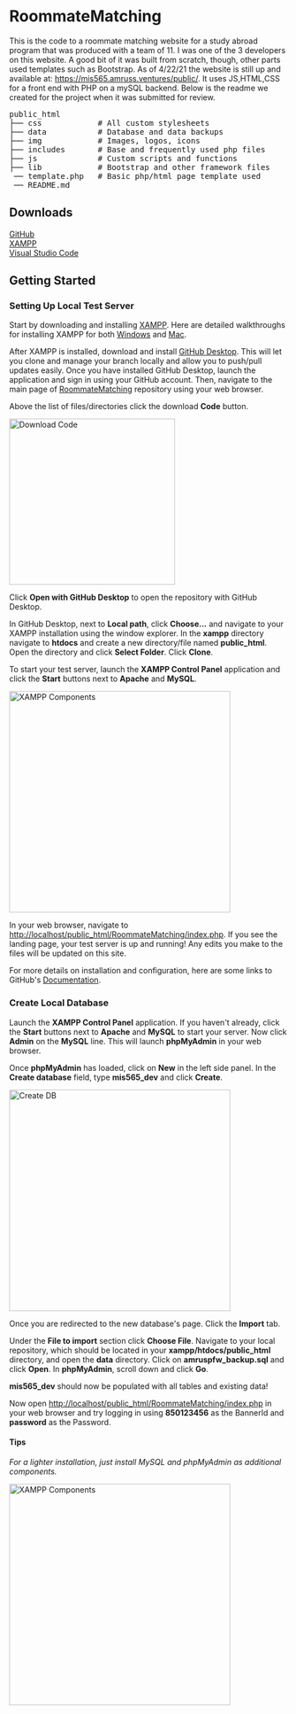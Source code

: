 # RoommateMatching

This is the code to a roommate matching website for a study abroad program that was produced with a team of 11. 
I was one of the 3 developers on this website. A good bit of it was built from scratch, though, other parts used templates such as Bootstrap. 
As of 4/22/21 the website is still up and available at: https://mis565.amruss.ventures/public/. It uses JS,HTML,CSS for a front end with PHP
on a mySQL backend. Below is the readme we created for the project when it was submitted for review.



<pre>public_html
├── css            # All custom stylesheets
├── data           # Database and data backups
├── img            # Images, logos, icons    
├── includes       # Base and frequently used php files  
├── js             # Custom scripts and functions  
├── lib            # Bootstrap and other framework files  
 ── template.php   # Basic php/html page template used
 ── README.md
</pre>
## Downloads
[GitHub](https://desktop.github.com/)  
[XAMPP](https://www.apachefriends.org/download.html)  
[Visual Studio Code](https://code.visualstudio.com)

## Getting Started

### Setting Up Local Test Server
Start by downloading and installing [XAMPP](https://www.apachefriends.org/download.html). Here are detailed walkthroughs for installing XAMPP for both [Windows](https://www.ionos.com/digitalguide/server/tools/xampp-tutorial-create-your-own-local-test-server/) and [Mac](https://www.webucator.com/how-to/how-install-start-test-xampp-on-mac-osx.cfm).  
  
After XAMPP is installed, download and install [GitHub Desktop](https://desktop.github.com/). This will let you clone and manage your branch locally and allow you to push/pull updates easily. Once you have installed GitHub Desktop, launch the application and sign in using your GitHub account. Then, navigate to the main page of [RoommateMatching](https://github.com/graylecompte/RoommateMatching) repository using your web browser.  

Above the list of files/directories click the download <b>Code</b> button.  
<div><img src="https://docs.github.com/assets/images/help/repository/code-button.png" alt="Download Code" width="300px"></img></div>  

Click <b>Open with GitHub Desktop</b> to open the repository with GitHub Desktop.

In GitHub Desktop, next to <b>Local path</b>, click <b>Choose...</b> and navigate to your XAMPP installation using the window explorer. In the <b>xampp</b> directory navigate to <b>htdocs</b> and create a new directory/file named <b>public_html</b>. Open the directory and click <b>Select Folder</b>. Click <b>Clone</b>.  

To start your test server, launch the <b>XAMPP Control Panel</b> application and click the <b>Start</b> buttons next to <b>Apache</b> and <b>MySQL</b>.  

<div><img src="https://github.com/graylecompte/RoommateMatching/blob/main/img/screenshots/xampp_control_panel.PNG" alt="XAMPP Components" width="400px"></img></div>  

In your web browser, navigate to <a href="http://localhost/public_html/RoommateMatching/index.php">http://localhost/public_html/RoommateMatching/index.php</a>. If you see the landing page, your test server is up and running! Any edits you make to the files will be updated on this site.  
  
For more details on installation and configuration, here are some links to GitHub's [Documentation](https://docs.github.com/en/free-pro-team@latest/desktop/installing-and-configuring-github-desktop/creating-your-first-repository-using-github-desktop).  

### Create Local Database

Launch the <b>XAMPP Control Panel</b> application. If you haven't already, click the <b>Start</b> buttons next to <b>Apache</b> and <b>MySQL</b> to start your server. Now click <b>Admin</b> on the <b>MySQL</b> line. This will launch <b>phpMyAdmin</b> in your web browser.  

Once <b>phpMyAdmin</b> has loaded, click on <b>New</b> in the left side panel. In the <b>Create database</b> field, type <b>mis565_dev</b> and click <b>Create</b>.  
<div><img src="https://github.com/graylecompte/RoommateMatching/blob/main/img/screenshots/phpmyadmin_create.PNG" alt="Create DB" width="400px"></img></div>   

Once you are redirected to the new database's page. Click the <b>Import</b> tab.  

Under the <b>File to import</b> section click <b>Choose File</b>. Navigate to your local repository, which should be located in your <b>xampp/htdocs/public_html</b> directory, and open the <b>data</b> directory. Click on <b>amruspfw_backup.sql</b> and click <b>Open</b>. In <b>phpMyAdmin</b>, scroll down and click <b>Go</b>.  

<b>mis565_dev</b> should now be populated with all tables and existing data!   

Now open <a href="http://localhost/public_html/RoommateMatching/index.php">http://localhost/public_html/RoommateMatching/index.php</a> in your web browser and try logging in using <b>850123456</b> as the BannerId and <b>password</b> as the Password. 

#### Tips  
*For a lighter installation, just install MySQL and phpMyAdmin as additional components.*
<div><img src="https://github.com/graylecompte/RoommateMatching/blob/main/img/screenshots/xampp_components.PNG" alt="XAMPP Components" width="400px"></img></div>
